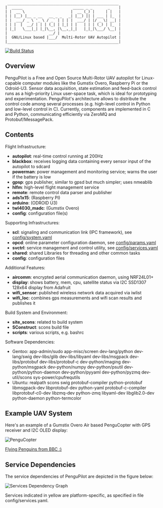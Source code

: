      ___________________________________________________
    |  _____                       _____ _ _       _    |
    | |  __ \                     |  __ (_) |     | |   |
    | | |__) |__ _ __   __ _ _   _| |__) || | ___ | |_  |
    | |  ___/ _ \ '_ \ / _` | | | |  ___/ | |/ _ \| __| |
    | | |  |  __/ | | | (_| | |_| | |   | | | (_) | |_  |
    | |_|   \___|_| |_|\__, |\__,_|_|   |_|_|\___/ \__| |
    |                   __/ |                           |
    |  GNU/Linux based |___/  Multi-Rotor UAV Autopilot |
    |___________________________________________________|

[![Build Status](https://travis-ci.org/PenguPilot/PenguPilot.svg?branch=master)](https://travis-ci.org/PenguPilot/PenguPilot)

Overview
--------
PenguPilot is a Free and Open Source Multi-Rotor UAV autopilot for Linux-capable computer modules like the Gumstix Overo, Raspberry Pi or the Odroid-U3.
Sensor data acquisition, state estimation and feed-back control runs as a high-priority Linux user-space task, which is ideal for prototyping and experimentation.
PenguPilot's architecture allows to distribute the control code among several processes (e.g. high-level control in Python and low-level control in C).
Currently, components are implemented in C and Python, communicating efficiently via ZeroMQ and Protobuf/MessagePack.

Contents
--------

Flight Infrastructure:

- __autopilot__: real-time control running at 200Hz
- __blackbox__: receives logging data containing every sensor input of the autopilot to sdcard
- __powerman__: power management and monitoring service; warns the user if the battery is low
- __gpsp__: gps publisher, similar to gpsd but much simpler; uses nmeablib
- __hlfm__: high-level flight management service
- __remote__: remote control data parser and publisher
- __ads1x15__: (Raspberry PI)
- __arduino__: (ODROID U3)
- __twl4030_madc__: (Gumstix Overo)
- __config__: configuration file(s)

Supporting Infrastructures:

- __scl__: signaling and communication link (IPC framework), see [config/system.yaml](config/system.yaml)
- __opcd__: online parameter configuration daemon, see [config/params.yaml](config/params.yaml)
- __svctrl__: service management and control utility, see [config/services.yaml](config/services.yaml)
- __shared__: shared Libraries for threading and other common tasks
- __config__: configuration files

Additional Features:

- __aircomm__: encrypted aerial communication daemon, using NRF24L01+
- __display__: shows battery, mem, cpu, satellite status via I2C SSD1307 128x64 display from Adafruit
- __wifi_sensor__: published wireless network data acquired via iwlist
- __wifi_loc__: combines gps measurements and wifi scan results and publishes it

Build System and Environment:

- __site_scons__: related to build system
- __SConstruct__: scons build file
- __scripts__: various scripts, e.g. bashrc

Software Dependencies:
- Gentoo: app-admin/sudo app-misc/screen dev-lang/python dev-lang/swig dev-libs/glib dev-libs/libyaml dev-libs/msgpack dev-libs/protobuf dev-libs/protobuf-c dev-python/imaging dev-python/msgpack dev-python/numpy dev-python/psutil dev-python/python-daemon dev-python/pyyaml dev-python/pyzmq dev-util/scons sys-power/cpufrequtils
- Ubuntu: realpath scons swig protobuf-compiler python-protobuf libmsgpack-dev libprotobuf-dev python-yaml protobuf-c-compiler libprotobuf-c0-dev libzmq-dev python-zmq libyaml-dev libglib2.0-dev python-daemon python-termcolor

Example UAV System
------------------

Here's an example of a Gumstix Overo Air based PenguCopter with GPS receiver and I2C OLED display:

![PenguCopter](https://raw.github.com/PenguPilot/PenguPilot/master/doc/GumstixCopter.jpg)

[Flying Penguins from BBC :)](https://www.youtube.com/watch?v=9dfWzp7rYR4)


Service Dependencies
--------------------
The service dependencies of PenguPilot are depicted in the figure below:

![Services Dependency Graph](https://raw.github.com/PenguPilot/PenguPilot/master/doc/ServicesGraph.png)

Services indicated in yellow are platform-specific, as specified in file config/services.yaml.
